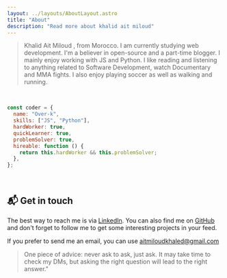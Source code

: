```yaml
---
layout: ../layouts/AboutLayout.astro
title: "About"
description: "Read more about khalid ait miloud"
---
```


> Khalid Ait Miloud , from Morocco. I am currently studying web development. I'm a believer in open-source and a part-time blogger. I mainly enjoy working with JS and Python. I like reading and listening to anything related to Software Development, watch Documentary and MMA fights. I also enjoy playing soccer as well as walking and running.

<br/>

```js
const coder = {
  name: "Over-k",
  skills: ["JS", "Python"],
  hardWorker: true,
  quickLearner: true,
  problemSolver: true,
  hireable: function () {
    return this.hardWorker && this.problemSolver;
  },
};
```

<br/>

## 📬 Get in touch

The best way to reach me is via [LinkedIn](https://www.linkedin.com/in/khalid-ait-miloud/). You can also find me on [GitHub](https://github.com/over-k) and don't forget to follow me to get some interesting projects in your feed.

If you prefer to send me an email, you can use aitmiloudkhaled@gmail.com

> One piece of advice: never ask to ask, just ask. It may take time to check my DMs, but asking the right question will lead to the right answer."
